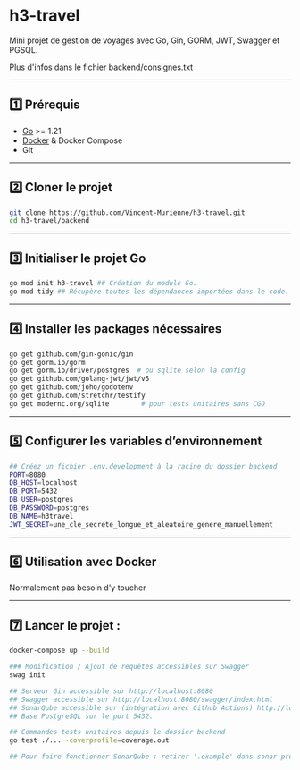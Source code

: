 # h3-travel

Mini projet de gestion de voyages avec Go, Gin, GORM, JWT, Swagger et PGSQL.

Plus d'infos dans le fichier backend/consignes.txt

---

## 1️⃣ Prérequis

- [Go](https://golang.org/dl/) >= 1.21  
- [Docker](https://www.docker.com/get-started/) & Docker Compose  
- Git  

---

## 2️⃣ Cloner le projet

```bash
git clone https://github.com/Vincent-Murienne/h3-travel.git
cd h3-travel/backend
```

---

## 3️⃣ Initialiser le projet Go
```bash
go mod init h3-travel ## Création du module Go.
go mod tidy ## Récupère toutes les dépendances importées dans le code.
```

---

## 4️⃣ Installer les packages nécessaires
```bash
go get github.com/gin-gonic/gin
go get gorm.io/gorm
go get gorm.io/driver/postgres  # ou sqlite selon la config
go get github.com/golang-jwt/jwt/v5
go get github.com/joho/godotenv
go get github.com/stretchr/testify
go get modernc.org/sqlite        # pour tests unitaires sans CGO
```

---

## 5️⃣ Configurer les variables d’environnement
```bash
## Créez un fichier .env.development à la racine du dossier backend
PORT=8080
DB_HOST=localhost
DB_PORT=5432
DB_USER=postgres
DB_PASSWORD=postgres
DB_NAME=h3travel
JWT_SECRET=une_cle_secrete_longue_et_aleatoire_genere_manuellement
```

---

## 6️⃣ Utilisation avec Docker

Normalement pas besoin d'y toucher

---

## 7️⃣ Lancer le projet :
```bash
docker-compose up --build

### Modification / Ajout de requêtes accessibles sur Swagger
swag init

## Serveur Gin accessible sur http://localhost:8080
## Swagger accessible sur http://localhost:8080/swagger/index.html
## SonarQube accessible sur (intégration avec Github Actions) http://localhost:9000
## Base PostgreSQL sur le port 5432.

## Commandes tests unitaires depuis le dossier backend 
go test ./... -coverprofile=coverage.out

## Pour faire fonctionner SonarQube : retirer '.example' dans sonar-project.properties 
```